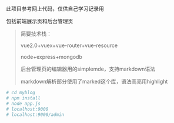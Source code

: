 此项目参考网上代码，仅供自己学习记录用

包括前端展示页和后台管理页

> 简要技术栈：
>
> vue2.0+vuex+vue-router+vue-resource
>
> node+express+mongodb
>
> 后台管理页的编辑器用的simplemde，支持markdown语法
>
> markdown解析部分使用了marked这个库，语法高亮用highlight

``` bash
# cd myblog
# npm install
# node app.js
# localhost:9000
# localhost:9000/admin
```
